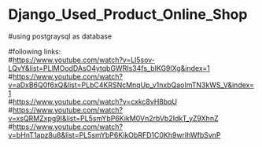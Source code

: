 # Django_Used_Product_Online_Shop
#using postgraysql as database

#following links:
<br>
#https://www.youtube.com/watch?v=Ll5sov-LQvY&list=PLlMOodDAsO4ytqbGWRIs34fs_bIKG9lXg&index=1
<br>
#https://www.youtube.com/watch?v=aDxB6Q0f6xQ&list=PLbC4KRSNcMnqUp_v1nxbQaoImTN3kWS_V&index=1
<br>
#https://www.youtube.com/watch?v=cxkc8vH8bqU
<br>
#https://www.youtube.com/watch?v=xsQRMZxpg9I&list=PL5smYbP6KikM0Vn2rbVb2IdkT_yZ9XhnZ
<br>
#https://www.youtube.com/watch?v=bHnT1apz8u8&list=PL5smYbP6KikObRFD1C0Kh9wrIhWfbSvnP
